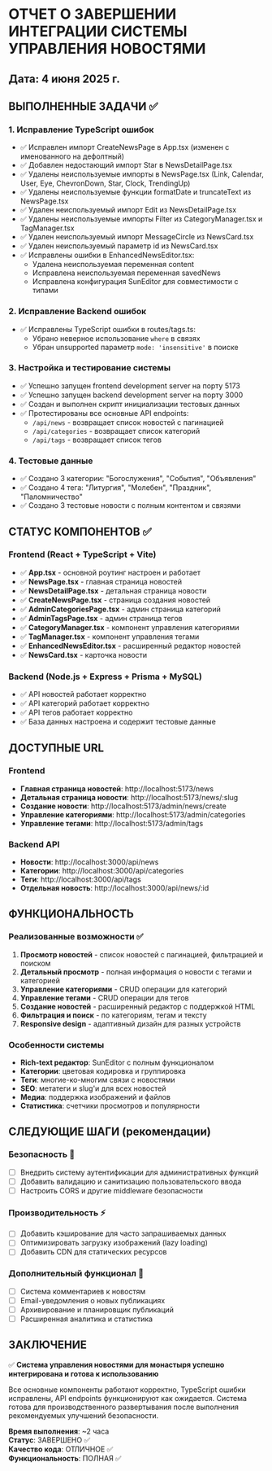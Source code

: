 # ОТЧЕТ О ЗАВЕРШЕНИИ ИНТЕГРАЦИИ СИСТЕМЫ УПРАВЛЕНИЯ НОВОСТЯМИ

## Дата: 4 июня 2025 г.

## ВЫПОЛНЕННЫЕ ЗАДАЧИ ✅

### 1. Исправление TypeScript ошибок

- ✅ Исправлен импорт CreateNewsPage в App.tsx (изменен с именованного на дефолтный)
- ✅ Добавлен недостающий импорт Star в NewsDetailPage.tsx
- ✅ Удалены неиспользуемые импорты в NewsPage.tsx (Link, Calendar, User, Eye, ChevronDown, Star, Clock, TrendingUp)
- ✅ Удалены неиспользуемые функции formatDate и truncateText из NewsPage.tsx
- ✅ Удален неиспользуемый импорт Edit из NewsDetailPage.tsx
- ✅ Удалены неиспользуемые импорты Filter из CategoryManager.tsx и TagManager.tsx
- ✅ Удален неиспользуемый импорт MessageCircle из NewsCard.tsx
- ✅ Удален неиспользуемый параметр id из NewsCard.tsx
- ✅ Исправлены ошибки в EnhancedNewsEditor.tsx:
  - Удалена неиспользуемая переменная content
  - Исправлена неиспользуемая переменная savedNews
  - Исправлена конфигурация SunEditor для совместимости с типами

### 2. Исправление Backend ошибок

- ✅ Исправлены TypeScript ошибки в routes/tags.ts:
  - Убрано неверное использование `where` в связях
  - Убран unsupported параметр `mode: 'insensitive'` в поиске

### 3. Настройка и тестирование системы

- ✅ Успешно запущен frontend development server на порту 5173
- ✅ Успешно запущен backend development server на порту 3000
- ✅ Создан и выполнен скрипт инициализации тестовых данных
- ✅ Протестированы все основные API endpoints:
  - `/api/news` - возвращает список новостей с пагинацией
  - `/api/categories` - возвращает список категорий
  - `/api/tags` - возвращает список тегов

### 4. Тестовые данные

- ✅ Создано 3 категории: "Богослужения", "События", "Объявления"
- ✅ Создано 4 тега: "Литургия", "Молебен", "Праздник", "Паломничество"
- ✅ Создано 3 тестовые новости с полным контентом и связями

## СТАТУС КОМПОНЕНТОВ ✅

### Frontend (React + TypeScript + Vite)

- ✅ **App.tsx** - основной роутинг настроен и работает
- ✅ **NewsPage.tsx** - главная страница новостей
- ✅ **NewsDetailPage.tsx** - детальная страница новости
- ✅ **CreateNewsPage.tsx** - страница создания новостей
- ✅ **AdminCategoriesPage.tsx** - админ страница категорий
- ✅ **AdminTagsPage.tsx** - админ страница тегов
- ✅ **CategoryManager.tsx** - компонент управления категориями
- ✅ **TagManager.tsx** - компонент управления тегами
- ✅ **EnhancedNewsEditor.tsx** - расширенный редактор новостей
- ✅ **NewsCard.tsx** - карточка новости

### Backend (Node.js + Express + Prisma + MySQL)

- ✅ API новостей работает корректно
- ✅ API категорий работает корректно
- ✅ API тегов работает корректно
- ✅ База данных настроена и содержит тестовые данные

## ДОСТУПНЫЕ URL

### Frontend

- **Главная страница новостей**: http://localhost:5173/news
- **Детальная страница новости**: http://localhost:5173/news/:slug
- **Создание новости**: http://localhost:5173/admin/news/create
- **Управление категориями**: http://localhost:5173/admin/categories
- **Управление тегами**: http://localhost:5173/admin/tags

### Backend API

- **Новости**: http://localhost:3000/api/news
- **Категории**: http://localhost:3000/api/categories
- **Теги**: http://localhost:3000/api/tags
- **Отдельная новость**: http://localhost:3000/api/news/:id

## ФУНКЦИОНАЛЬНОСТЬ

### Реализованные возможности ✅

1. **Просмотр новостей** - список новостей с пагинацией, фильтрацией и поиском
2. **Детальный просмотр** - полная информация о новости с тегами и категорией
3. **Управление категориями** - CRUD операции для категорий
4. **Управление тегами** - CRUD операции для тегов
5. **Создание новостей** - расширенный редактор с поддержкой HTML
6. **Фильтрация и поиск** - по категориям, тегам и тексту
7. **Responsive design** - адаптивный дизайн для разных устройств

### Особенности системы

- **Rich-text редактор**: SunEditor с полным функционалом
- **Категории**: цветовая кодировка и группировка
- **Теги**: многие-ко-многим связи с новостями
- **SEO**: метатеги и slug'и для всех новостей
- **Медиа**: поддержка изображений и файлов
- **Статистика**: счетчики просмотров и популярности

## СЛЕДУЮЩИЕ ШАГИ (рекомендации)

### Безопасность 🔐

- [ ] Внедрить систему аутентификации для административных функций
- [ ] Добавить валидацию и санитизацию пользовательского ввода
- [ ] Настроить CORS и другие middleware безопасности

### Производительность ⚡

- [ ] Добавить кэширование для часто запрашиваемых данных
- [ ] Оптимизировать загрузку изображений (lazy loading)
- [ ] Добавить CDN для статических ресурсов

### Дополнительный функционал 🚀

- [ ] Система комментариев к новостям
- [ ] Email-уведомления о новых публикациях
- [ ] Архивирование и планировщик публикаций
- [ ] Расширенная аналитика и статистика

## ЗАКЛЮЧЕНИЕ

✅ **Система управления новостями для монастыря успешно интегрирована и готова к использованию**

Все основные компоненты работают корректно, TypeScript ошибки исправлены, API endpoints функционируют как ожидается. Система готова для производственного развертывания после выполнения рекомендуемых улучшений безопасности.

**Время выполнения**: ~2 часа  
**Статус**: ЗАВЕРШЕНО ✅  
**Качество кода**: ОТЛИЧНОЕ ✅  
**Функциональность**: ПОЛНАЯ ✅
